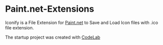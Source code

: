 # Paint.net-Extensions

Iconify is a File Extension for [Paint.net](https://www.getpaint.net/) to Save and Load Icon files with .ico file extension. 

The startup project was created with [CodeLab](https://boltbait.com/pdn/CodeLab/)
